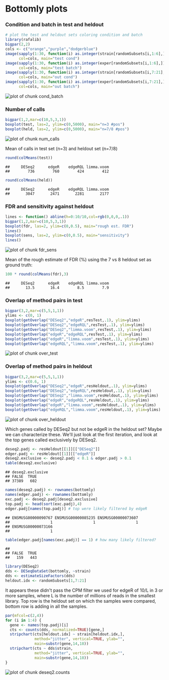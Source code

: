 # Bottomly plots



### Condition and batch in test and heldout


```r
# plot the test and heldout sets coloring condition and batch
library(rafalib)
bigpar(2,2)
cols <- c("orange","purple","dodgerblue")
image(sapply(1:30, function(i) as.integer(strain[randomSubsets[i,1:6],])),
      col=cols, main="test cond")
image(sapply(1:30, function(i) as.integer(exper[randomSubsets[i,1:6],])),
      col=cols, main="test batch")
image(sapply(1:30, function(i) as.integer(strain[randomSubsets[i,7:21],])),
      col=cols, main="out cond")
image(sapply(1:30, function(i) as.integer(exper[randomSubsets[i,7:21],])),
      col=cols, main="out batch")
```

![plot of chunk cond_batch](figure/cond_batch-1.png)



### Number of calls


```r
bigpar(1,2,mar=c(10,5,3,1))
boxplot(test, las=2, ylim=c(0,5000), main="n=3 #pos")
boxplot(held, las=2, ylim=c(0,5000), main="n=7/8 #pos")
```

![plot of chunk num_calls](figure/num_calls-1.png)

Mean of calls in test set (n=3) and heldout set (n=7/8)


```r
round(colMeans(test))
```

```
##     DESeq2      edgeR    edgeRQL limma.voom 
##        736        760        424        412
```

```r
round(colMeans(held))
```

```
##     DESeq2      edgeR    edgeRQL limma.voom 
##       3047       2471       2281       2177
```

### FDR and sensitivity against heldout


```r
lines <- function() abline(h=0:10/10,col=rgb(0,0,0,.1))
bigpar(1,2,mar=c(10,5,3,1))
boxplot(fdr, las=2, ylim=c(0,0.5), main="rough est. FDR")
lines()
boxplot(sens, las=2, ylim=c(0,0.5), main="sensitivity")
lines()
```

![plot of chunk fdr_sens](figure/fdr_sens-1.png)

Mean of the rough estimate of FDR (%) using the 7 vs 8 heldout set as ground truth:


```r
100 * round(colMeans(fdr),3)
```

```
##     DESeq2      edgeR    edgeRQL limma.voom 
##       13.5       16.4        8.5        7.9
```



### Overlap of method pairs in test


```r
bigpar(3,2,mar=c(5,5,1,1))
ylims <- c(0, 1)
boxplot(getOverlap("DESeq2","edgeR",resTest,.1), ylim=ylims)
boxplot(getOverlap("DESeq2","edgeRQL",resTest,.1), ylim=ylims)
boxplot(getOverlap("DESeq2","limma.voom",resTest,.1), ylim=ylims)
boxplot(getOverlap("edgeR","edgeRQL",resTest,.1), ylim=ylims)
boxplot(getOverlap("edgeR","limma.voom",resTest,.1), ylim=ylims)
boxplot(getOverlap("edgeRQL","limma.voom",resTest,.1), ylim=ylims)
```

![plot of chunk over_test](figure/over_test-1.png)

### Overlap of method pairs in heldout


```r
bigpar(3,2,mar=c(5,5,1,1))
ylims <- c(0.6, 1)
boxplot(getOverlap("DESeq2","edgeR",resHeldout,.1), ylim=ylims)
boxplot(getOverlap("DESeq2","edgeRQL",resHeldout,.1), ylim=ylims)
boxplot(getOverlap("DESeq2","limma.voom",resHeldout,.1), ylim=ylims)
boxplot(getOverlap("edgeR","edgeRQL",resHeldout,.1), ylim=ylims)
boxplot(getOverlap("edgeR","limma.voom",resHeldout,.1), ylim=ylims)
boxplot(getOverlap("edgeRQL","limma.voom",resHeldout,.1), ylim=ylims)
```

![plot of chunk over_heldout](figure/over_heldout-1.png)

Which genes called by DESeq2 but not be edgeR in the heldout set? 
Maybe we can characterize these. We'll just look at the first iteration,
and look at the top genes called exclusively by DESeq2.


```r
deseq2.padj <- resHeldout[[1]][["DESeq2"]]
edger.padj <- resHeldout[[1]][["edgeR"]]
deseq2.exclusive <- deseq2.padj < 0.1 & edger.padj > 0.1
table(deseq2.exclusive)
```

```
## deseq2.exclusive
## FALSE  TRUE 
## 37389   602
```

```r
names(deseq2.padj) <- rownames(bottomly)
names(edger.padj) <- rownames(bottomly)
exc.padj <- deseq2.padj[deseq2.exclusive]
top.padj <- head(sort(exc.padj),4)
edger.padj[names(top.padj)] # top were likely filtered by edgeR
```

```
## ENSMUSG00000090767 ENSMUSG00000085235 ENSMUSG00000073607 
##                  1                  1                  1 
## ENSMUSG00000073166 
##                  1
```

```r
table(edger.padj[names(exc.padj)] == 1) # how many likely filtered?
```

```
## 
## FALSE  TRUE 
##   159   443
```

```r
library(DESeq2)
dds <- DESeqDataSet(bottomly, ~strain)
dds <- estimateSizeFactors(dds)
heldout.idx <- randomSubsets[1,7:21]
```

It appears these didn't pass the CPM filter we used for edgeR 
of 10/L in 3 or more samples,
where L is the number of millions of reads in the smallest library.
Top row is the heldout set on which the samples were compared,
bottom row is adding in all the samples.


```r
par(mfcol=c(2,4))
for (i in 1:4) {
  gene <- names(top.padj)[i]
  cts <- counts(dds, normalized=TRUE)[gene,]
  stripchart(cts[heldout.idx] ~ strain[heldout.idx,], 
             method="jitter", vertical=TRUE, ylab="", 
             main=substr(gene,14,18))
  stripchart(cts ~ dds$strain, 
             method="jitter", vertical=TRUE, ylab="", 
             main=substr(gene,14,18))
}
```

![plot of chunk deseq2.counts](figure/deseq2.counts-1.png)

